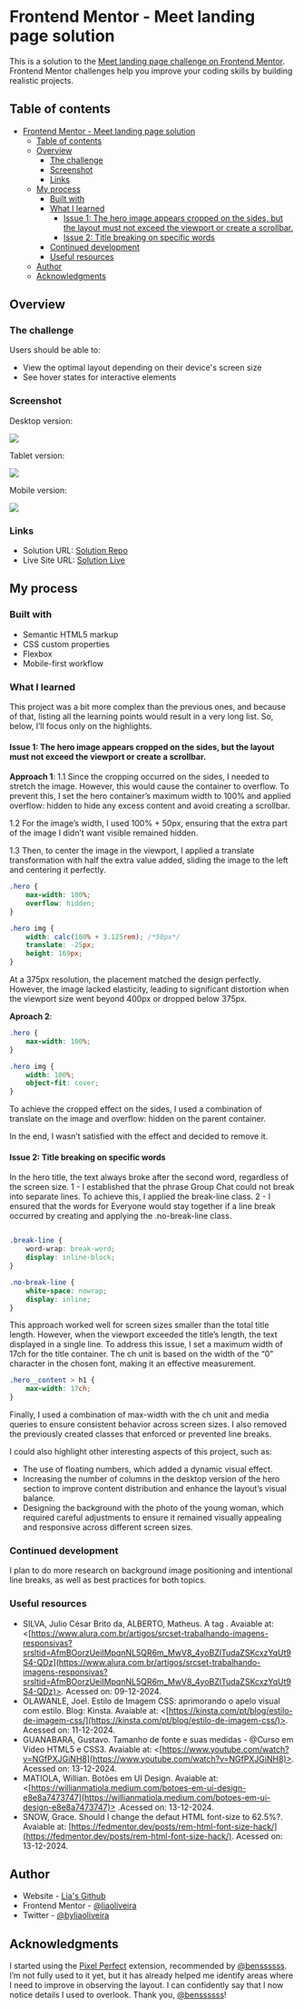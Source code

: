 # Frontend Mentor - Meet landing page solution

This is a solution to the [Meet landing page challenge on Frontend Mentor](https://www.frontendmentor.io/challenges/meet-landing-page-rbTDS6OUR). Frontend Mentor challenges help you improve your coding skills by building realistic projects. 

## Table of contents

- [Frontend Mentor - Meet landing page solution](#frontend-mentor---meet-landing-page-solution)
  - [Table of contents](#table-of-contents)
  - [Overview](#overview)
    - [The challenge](#the-challenge)
    - [Screenshot](#screenshot)
    - [Links](#links)
  - [My process](#my-process)
    - [Built with](#built-with)
    - [What I learned](#what-i-learned)
      - [Issue 1: The hero image appears cropped on the sides, but the layout must not exceed the viewport or create a scrollbar.](#issue-1-the-hero-image-appears-cropped-on-the-sides-but-the-layout-must-not-exceed-the-viewport-or-create-a-scrollbar)
      - [Issue 2:  Title breaking on specific words](#issue-2--title-breaking-on-specific-words)
    - [Continued development](#continued-development)
    - [Useful resources](#useful-resources)
  - [Author](#author)
  - [Acknowledgments](#acknowledgments)


## Overview

### The challenge

Users should be able to:

- View the optimal layout depending on their device's screen size
- See hover states for interactive elements

### Screenshot

Desktop version:

![](./screenshot/desktop-screenshot.png)

Tablet version:

![](./screenshot/tablet-screeshot.png)

Mobile version:

![](./screenshot/mobile-screenshot.png)


### Links

- Solution URL: [Solution Repo](https://github.com/lia-oliveira/meet-landing-page)
- Live Site URL: [Solution Live](https://meet-landing-page-rosy.vercel.app/)

## My process

### Built with

- Semantic HTML5 markup
- CSS custom properties
- Flexbox
- Mobile-first workflow


### What I learned

This project was a bit more complex than the previous ones, and because of that, listing all the learning points would result in a very long list. So, below, I’ll focus only on the highlights.

#### Issue 1: The hero image appears cropped on the sides, but the layout must not exceed the viewport or create a scrollbar.

**Approach 1**:
1.1 Since the cropping occurred on the sides, I needed to stretch the image. However, this would cause the container to overflow. To prevent this, I set the hero container’s maximum width to 100% and applied overflow: hidden to hide any excess content and avoid creating a scrollbar.

1.2 For the image’s width, I used 100% + 50px, ensuring that the extra part of the image I didn’t want visible remained hidden.

1.3 Then, to center the image in the viewport, I applied a translate transformation with half the extra value added, sliding the image to the left and centering it perfectly.

```css
.hero {
    max-width: 100%;
    overflow: hidden;
}

.hero img {
    width: calc(100% + 3.125rem); /*50px*/
    translate: -25px;
    height: 169px;
}
```
At a 375px resolution, the placement matched the design perfectly. However, the image lacked elasticity, leading to significant distortion when the viewport size went beyond 400px or dropped below 375px.

**Aproach 2**:

```css
.hero {
    max-width: 100%;
}

.hero img {
    width: 100%;
    object-fit: cover;    
}
```
To achieve the cropped effect on the sides, I used a combination of translate on the image and overflow: hidden on the parent container.

In the end, I wasn’t satisfied with the effect and decided to remove it.

#### Issue 2:  Title breaking on specific words
In the hero title, the text always broke after the second word, regardless of the screen size.
1 - I established that the phrase Group Chat could not break into separate lines. To achieve this, I applied the break-line class.
2 - I ensured that the words for Everyone would stay together if a line break occurred by creating and applying the .no-break-line class.
```css

.break-line {
    word-wrap: break-word;
    display: inline-block; 
}

.no-break-line {
    white-space: nowrap;
    display: inline;
}
```

This approach worked well for screen sizes smaller than the total title length. However, when the viewport exceeded the title’s length, the text displayed in a single line. To address this issue, I set a maximum width of 17ch for the title container. The ch unit is based on the width of the “0” character in the chosen font, making it an effective measurement.

```css
.hero__content > h1 {
    max-width: 17ch;
}
```
Finally, I used a combination of max-width with the ch unit and media queries to ensure consistent behavior across screen sizes. I also removed the previously created classes that enforced or prevented line breaks.


I could also highlight other interesting aspects of this project, such as:
* The use of floating numbers, which added a dynamic visual effect.
* Increasing the number of columns in the desktop version of the hero section to improve content distribution and enhance the layout’s visual balance.
* Designing the background with the photo of the young woman, which required careful adjustments to ensure it remained visually appealing and responsive across different screen sizes.
  

### Continued development

I plan to do more research on background image positioning and intentional line breaks, as well as best practices for both topics.


### Useful resources

- SILVA, Julio César Brito da, ALBERTO, Matheus. A tag <picture>. Avaiable at: <[https://www.alura.com.br/artigos/srcset-trabalhando-imagens-responsivas?srsltid=AfmBOorzUeiIMpqnNL5QR6m_MwV8_4yoBZlTudaZSKcxzYqUt9S4-QDz](https://www.alura.com.br/artigos/srcset-trabalhando-imagens-responsivas?srsltid=AfmBOorzUeiIMpqnNL5QR6m_MwV8_4yoBZlTudaZSKcxzYqUt9S4-QDz)>. Acessed on: 09-12-2024.
- OLAWANLE, Joel. Estilo de Imagem CSS: aprimorando o apelo visual com estilo. Blog: Kinsta. Avaiable at: <[https://kinsta.com/pt/blog/estilo-de-imagem-css/](https://kinsta.com/pt/blog/estilo-de-imagem-css/)>. Acessed on: 11-12-2024.
- GUANABARA, Gustavo. Tamanho de fonte e suas medidas - @Curso em Vídeo HTML5 e CSS3. Avaiable at: <[https://www.youtube.com/watch?v=NGfPXJGiNH8](https://www.youtube.com/watch?v=NGfPXJGiNH8)>. Acessed on: 13-12-2024.
- MATIOLA, Willian. Botões em UI Design. Avaiable at: <[https://willianmatiola.medium.com/botoes-em-ui-design-e8e8a7473747](https://willianmatiola.medium.com/botoes-em-ui-design-e8e8a7473747)> .Acessed on: 13-12-2024.
- SNOW, Grace. Should I change the defaut HTML font-size to 62.5%?. Avaiable at: [https://fedmentor.dev/posts/rem-html-font-size-hack/](https://fedmentor.dev/posts/rem-html-font-size-hack/). Acessed on: 13-12-2024.

## Author

- Website - [Lia's Github](https://github.com/lia-oliveira)
- Frontend Mentor - [@liaoliveira](https://www.frontendmentor.io/profile/lia-oliveira)
- Twitter - [@byliaoliveira](https://x.com/byliaoliveira)


## Acknowledgments
I started using the [Pixel Perfect](https://chromewebstore.google.com/detail/perfectpixel-by-welldonec/dkaagdgjmgdmbnecmcefdhjekcoceebi) extension, recommended by [@benssssss](https://www.frontendmentor.io/profile/benssssss). I’m not fully used to it yet, but it has already helped me identify areas where I need to improve in observing the layout. I can confidently say that I now notice details I used to overlook. Thank you, [@benssssss](https://www.frontendmentor.io/profile/benssssss)!